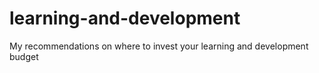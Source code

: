 # learning-and-development
My recommendations on where to invest your learning and development budget
